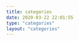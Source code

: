 ```yaml
---
title: categories
date: 2020-03-22 22:01:55
type: "categories"
layout: "categories"
---
```


